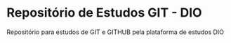 # Repositório de Estudos GIT - DIO
Repositório para estudos de GIT e GITHUB pela plataforma de estudos DIO
